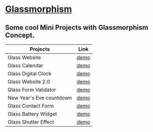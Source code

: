 # [Glassmorphism](https://astrogeek77.github.io/Glassmorphism/)
## Some cool Mini Projects with Glassmorphism Concept.


| Projects      | Link          | 
| ------------- |:-------------:|
|  Glass Website | [demo](https://astrogeek77.github.io/Glassmorphism/Glass_morphisim_website/) |
|  Glass Calendar | [demo](https://astrogeek77.github.io/Glassmorphism/Calender/) |
|  Glass Digital Clock | [demo](https://astrogeek77.github.io/Glassmorphism/Digital%20Clock/) |
|  Glass Website 2.0 | [demo](https://astrogeek77.github.io/Glassmorphism/Glass%20Website%202.0/) |
|  Glass Form Validator | [demo](https://astrogeek77.github.io/Glassmorphism/form-validator/) |
|  New Year's Eve countdown | [demo](https://astrogeek77.github.io/Glassmorphism/new-year-countdown/) |
|  Glass Contact Form | [demo](https://astrogeek77.github.io/Glassmorphism/Contact%20Form/) |
|  Glass Battery Widget | [demo](https://astrogeek77.github.io/Glassmorphism/Battery%20widget/) |
|  Glass Shutter Effect | [demo](https://astrogeek77.github.io/Glassmorphism/Glass%20Shutter%20Effect/) |

